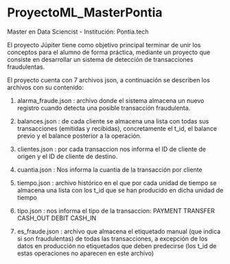 # ProyectoML_MasterPontia

Master en Data Sciencist - Institución: Pontia.tech

El proyecto Júpiter tiene como objetivo principal terminar de unir los conceptos para el alumno de forma práctica, mediante un proyecto que consiste en desarrollar un sistema de detección de transacciones fraudulentas.

El proyecto cuenta con 7 archivos json, a continuación se describen los archivos con su contenido:

1) alarma_fraude.json : archivo donde el sistema almacena un nuevo registro cuando detecta una posible transacción fraudulenta.

2) balances.json : de cada cliente se almacena una lista con todas sus transacciones (emitidas y recibidas), concretamente el t_id, el balance previo y el balance posterior a la operación.

3) clientes.json : por cada transaccion nos informa el ID de cliente de origen y el ID de cliente de destino.

4) cuantia.json : Nos informa la cuantia de la transacción por cliente 

5) tiempo.json : archivo histórico en el que por cada unidad de tiempo se almacena una lista con los t_id que se han producido en dicha unidad de tiempo

6) tipo.json :  nos informa el tipo de la transaccion: PAYMENT TRANSFER CASH_OUT DEBIT CASH_IN

7) es_fraude.json : archivo que almacena el etiquetado manual (que indica si son fraudulentas) de todas las transacciones, a excepción de los datos en producción no etiquetados que deben predecirse (los t_id de estas operaciones no aparecen en este archivo)
